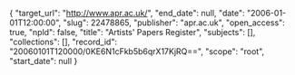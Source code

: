 {
  "target_url": "http://www.apr.ac.uk/", 
  "end_date": null, 
  "date": "2006-01-01T12:00:00", 
  "slug": 22478865, 
  "publisher": "apr.ac.uk", 
  "open_access": true, 
  "npld": false, 
  "title": "Artists' Papers Register", 
  "subjects": [], 
  "collections": [], 
  "record_id": "20060101T120000/0KE6N1cFkb5b6qrX17KjRQ==", 
  "scope": "root", 
  "start_date": null
}

